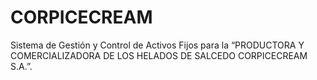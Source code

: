 # CORPICECREAM
Sistema de Gestión y Control de Activos Fijos para la  “PRODUCTORA Y COMERCIALIZADORA DE LOS HELADOS DE SALCEDO CORPICECREAM S.A.”.
